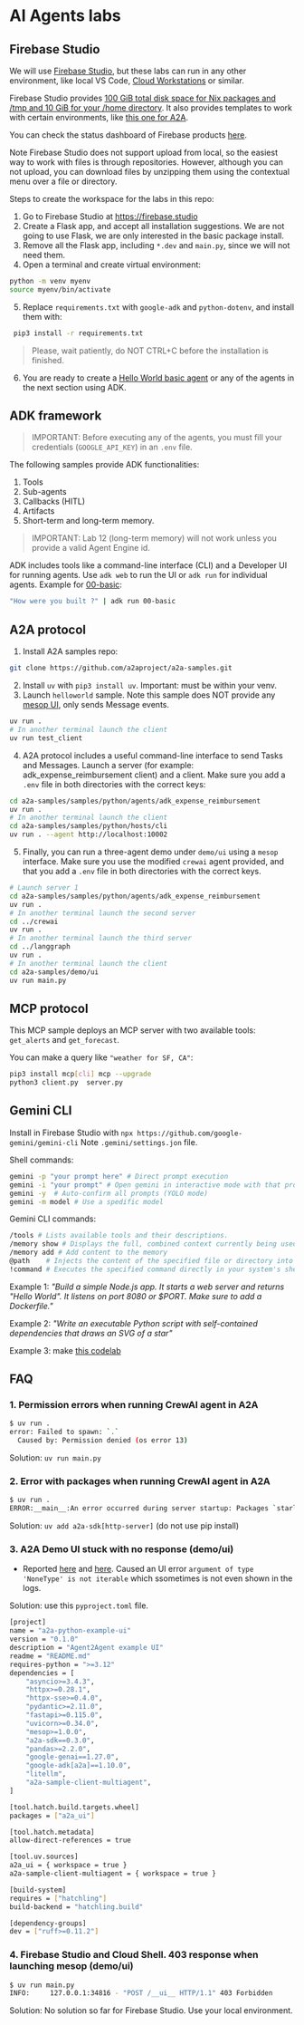 # AI Agents labs

## Firebase Studio

We will use [Firebase Studio](https://firebase.blog/posts/2025/04/introducing-firebase-studio/), but these labs can run in any other environment, like local VS Code, [Cloud Workstations](https://cloud.google.com/workstations) or similar.

Firebase Studio provides [100 GiB total disk space for Nix packages and /tmp and 10 GiB for your /home directory](https://firebase.google.com/docs/studio/troubleshooting). It also provides templates to work with certain environments, like [this one for A2A](https://github.com/a2aproject/a2a-samples/pull/312).

You can check the status dashboard of Firebase products [here](https://status.firebase.google.com/).

Note Firebase Studio does not support upload from local, so the easiest way to work with files is through repositories. However, although you can not upload, you can download files by unzipping them using the contextual menu over a file or directory.

Steps to create the workspace for the labs in this repo:
1. Go to Firebase Studio at https://firebase.studio
2. Create a Flask app, and accept all installation suggestions. We are not going to use Flask, we are only interested in the basic package install.
3. Remove all the Flask app, including `*.dev` and `main.py`, since we will not need them.
4. Open a terminal and create virtual environment:
```sh
python -m venv myenv
source myenv/bin/activate
```
5. Replace `requirements.txt` with `google-adk` and `python-dotenv`, and install them with:
```sh
 pip3 install -r requirements.txt 
 ```
> Please, wait patiently, do NOT CTRL+C before the installation is finished.
6. You are ready to create a [Hello World basic agent](./adk/00-basic/) or any of the agents in the next section using ADK.


## ADK framework

> IMPORTANT: Before executing any of the agents, you must fill your credentials (`GOOGLE_API_KEY`) in an `.env` file.

The following samples provide ADK functionalities:

1. Tools
2. Sub-agents
3. Callbacks (HITL)
4. Artifacts
5. Short-term and long-term memory. 

> IMPORTANT: Lab 12 (long-term memory) will not work unless you provide  a valid Agent Engine id.

ADK includes tools like a command-line interface (CLI) and a Developer UI for running agents. Use `adk web` to run the UI or `adk run` for individual agents. Example for [00-basic](adk/00-basic/]):
```sh
"How were you built ?" | adk run 00-basic
```


## A2A protocol

1. Install A2A samples repo:
```sh
git clone https://github.com/a2aproject/a2a-samples.git
```
2. Install `uv` with `pip3 install uv`. Important: must be within your venv.
3. Launch `helloworld` sample. Note this sample does NOT provide any [mesop UI](https://mesop-dev.github.io/mesop/), only sends Message events. 
```sh
uv run .
# In another terminal launch the client
uv run test_client
```

4. A2A protocol includes a useful command-line interface to send Tasks and Messages. Launch a server (for example: adk_expense_reimbursement client) and a client. Make sure you add a `.env` file in both directories with the correct keys:
```sh
cd a2a-samples/samples/python/agents/adk_expense_reimbursement
uv run .
# In another terminal launch the client
cd a2a-samples/samples/python/hosts/cli
uv run . --agent http://localhost:10002
```

5. Finally, you can run a three-agent demo under `demo/ui` using a `mesop` interface. Make sure you use the modified `crewai` agent provided, and that you add a `.env` file in both directories with the correct keys.
```sh
# Launch server 1
cd a2a-samples/samples/python/agents/adk_expense_reimbursement
uv run .
# In another terminal launch the second server
cd ../crewai
uv run .
# In another terminal launch the third server
cd ../langgraph
uv run .
# In another terminal launch the client
cd a2a-samples/demo/ui
uv run main.py
```


## MCP protocol

This MCP sample deploys an MCP server with two available tools: `get_alerts` and `get_forecast`.

You can make a query like `"weather for SF, CA"`:

```sh
pip3 install mcp[cli] mcp --upgrade
python3 client.py  server.py
```

## Gemini CLI

Install in Firebase Studio with `npx https://github.com/google-gemini/gemini-cli`
Note `.gemini/settings.jon` file.

Shell commands:
```sh
gemini -p "your prompt here" # Direct prompt execution
gemini -i "your prompt" # Open gemini in interactive mode with that prompt
gemini -y  # Auto-confirm all prompts (YOLO mode)
gemini -m model # Use a spedific model
```

Gemini CLI commands:
```sh
/tools # Lists available tools and their descriptions.
/memory show # Displays the full, combined context currently being used by the AI.
/memory add # Add content to the memory
@path    # Injects the content of the specified file or directory into the prompt.
!command # Executes the specified command directly in your system's shell.
```

Example 1: _"Build a simple Node.js app. It starts a web server and returns "Hello World". It listens on port 8080 or $PORT. Make sure to add a Dockerfile."_

Example 2: _"Write an executable Python script with self-contained dependencies that draws an SVG of a star"_

Example 3: make [this codelab](https://codelabs.developers.google.com/gemini-cli-hands-on)


## FAQ

### 1. Permission errors when running CrewAI agent in A2A

```sh 
$ uv run .
error: Failed to spawn: `.`
  Caused by: Permission denied (os error 13)
```
Solution: `uv run main.py`

### 2. Error with packages when running CrewAI agent in A2A

```sh
$ uv run .
ERROR:__main__:An error occurred during server startup: Packages `starlette` and `sse-starlette` are required to use the `JSONRPCApplication`. They can be added as a part of `a2a-sdk` optional dependencies, `a2a-sdk[http-server]`.
```

 Solution: `uv add a2a-sdk[http-server]` (do not use pip install)

### 3. A2A Demo UI stuck with no response (demo/ui)

* Reported [here](https://github.com/a2aproject/a2a-samples/issues/36) and [here](https://github.com/a2aproject/A2A/issues/96). Caused an UI error `argument of type 'NoneType' is not iterable` which ssometimes is not even shown in the logs.

Solution: use this `pyproject.toml` file.

```sh
[project]
name = "a2a-python-example-ui"
version = "0.1.0"
description = "Agent2Agent example UI"
readme = "README.md"
requires-python = ">=3.12"
dependencies = [
    "asyncio>=3.4.3",
    "httpx>=0.28.1",
    "httpx-sse>=0.4.0",
    "pydantic>=2.11.0",
    "fastapi>=0.115.0",
    "uvicorn>=0.34.0",
    "mesop>=1.0.0",
    "a2a-sdk==0.3.0",
    "pandas>=2.2.0",
    "google-genai==1.27.0",
    "google-adk[a2a]==1.10.0",
    "litellm",
    "a2a-sample-client-multiagent",
]

[tool.hatch.build.targets.wheel]
packages = ["a2a_ui"]

[tool.hatch.metadata]
allow-direct-references = true

[tool.uv.sources]
a2a_ui = { workspace = true }
a2a-sample-client-multiagent = { workspace = true }

[build-system]
requires = ["hatchling"]
build-backend = "hatchling.build"

[dependency-groups]
dev = ["ruff>=0.11.2"]
```


### 4. Firebase Studio and Cloud Shell. 403 response when launching mesop (demo/ui)
```sh
$ uv run main.py
INFO:     127.0.0.1:34816 - "POST /__ui__ HTTP/1.1" 403 Forbidden
```

Solution: No solution so far for Firebase Studio. Use your local environment.